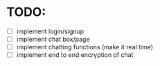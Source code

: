 # TODO:
- [ ] implement login/signup
- [ ] implement chat box/page
- [ ] implement chatting functions (make it real time)
- [ ] implement end to end encryption of chat
